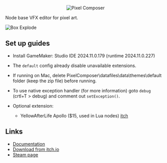 <p align="center">
  <img src="https://github.com/Ttanasart-pt/Pixel-Composer/blob/6ed587ed6cd52317f6870836c1188ad914c834d4/img/s_banner.png" alt="Pixel Composer"/>
</p>

Node base VFX editor for pixel art.

![Box Explode](https://github.com/Ttanasart-pt/Pixel-Composer/blob/1f1dcc29b5337c1446cb4c51de8aac4b3f4505fe/img/Box%20explode.gif)


## Set up guides
- Install GameMaker: Studio IDE 2024.11.0.179 (runtime 2024.11.0.227)
- The `default` config already disable unavailable extensions.
- If running on Mac, delete  PixelComposer\datafiles\data\themes\default folder (keep the zip file) before running.
- To use native exception handler (for more information) goto `debug` (crtl+T > debug) and comment out `setException()`.

- Optional extension:
    + YellowAfterLife Apollo ($15, used in Lua nodes) [itch](https://yellowafterlife.itch.io/gamemaker-lua)

## Links

- [Documentation](https://pixel-composer-doc.readthedocs.io/en/latest/ui/)
- [Download from itch.io](https://makham.itch.io/pixel-composer)
- [Steam page](https://store.steampowered.com/app/2299510?beta=0)


